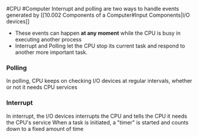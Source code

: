 #CPU #Computer 
Interrupt and polling are two ways to handle events generated by [[10.002 Components of a Computer#Input Components|I/O devices]]
- These events can happen **at any moment** while the CPU is busy in executing another process
- Interrupt and Polling let the CPU stop its current task and respond to another more important task.

### Polling
In polling, CPU keeps on checking I/O devices at regular intervals, whether or not it needs CPU services

### Interrupt
In interrupt, the I/O devices interrupts the CPU and tells the CPU it needs the CPU's service
When a task is initiated, a "timer" is started and counts down to a fixed amount of time